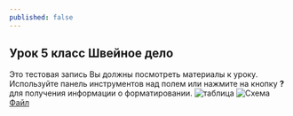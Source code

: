 ```yaml
---
published: false
---
```

## Урок 5 класс Швейное дело

Это тестовая запись Вы должны посмотреть материалы к уроку. Используйте панель инструментов над полем или нажмите на кнопку **?** для получения информации о форматировании.
![таблица](https://шью-сама.рф/wp-content/uploads/2018/02/scrn_big_1.jpg)
![Схема](https://zlobina-ov.ru/wp-content/uploads/2017/03/%D1%81%D0%BE%D0%B5%D0%B4%D0%B8%D0%BD%D0%B8%D1%82%D0%B5%D0%BB%D1%8C%D0%BD%D1%8B%D0%B5-%D1%88%D0%B2%D1%8B-%D1%82%D0%B0%D0%B1%D0%BB%D0%B8%D1%86%D0%B0.jpg)
[Файл](https://docs.google.com/document/d/1RxYdlnm5IqWRJnEIenAmuQwx84A01Iu3sg4PEwuspm4/edit?usp=sharing)
